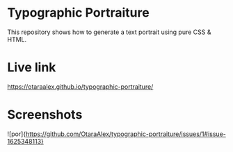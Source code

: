 # Typographic Portraiture

This repository shows how to generate a text portrait using pure CSS & HTML.

# Live link

https://otaraalex.github.io/typographic-portraiture/

# Screenshots

![por]{https://github.com/OtaraAlex/typographic-portraiture/issues/1#issue-1625348113}